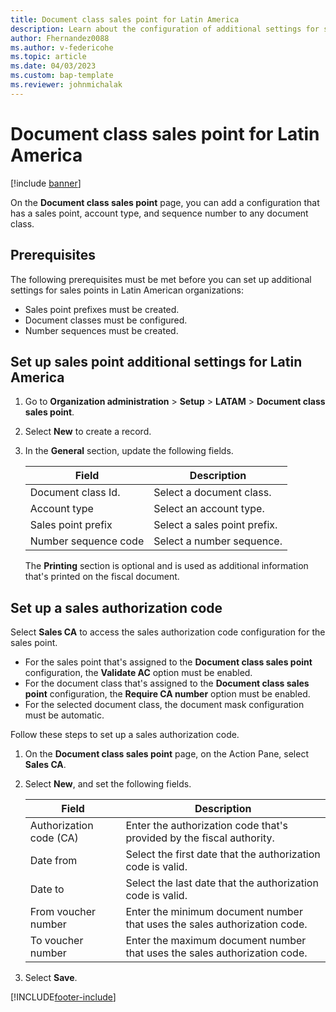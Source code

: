 ```yaml
---
title: Document class sales point for Latin America
description: Learn about the configuration of additional settings for sales points for Latin America, including prerequisites and a process setting up sales point settings.
author: Fhernandez0088
ms.author: v-federicohe 
ms.topic: article
ms.date: 04/03/2023
ms.custom: bap-template
ms.reviewer: johnmichalak
---
```


# Document class sales point for Latin America

[!include [banner](../../includes/banner.md)]

On the **Document class sales point** page, you can add a configuration that has a sales point, account type, and sequence number to any document class.

## Prerequisites

The following prerequisites must be met before you can set up additional settings for sales points in Latin American organizations:

- Sales point prefixes must be created.
- Document classes must be configured.
- Number sequences must be created.

## Set up sales point additional settings for Latin America

1. Go to **Organization administration** \> **Setup** \> **LATAM** \> **Document class sales point**.
2. Select **New** to create a record.
3. In the **General** section, update the following fields.

    | Field                | Description                  |
    |----------------------|------------------------------|
    | Document class Id.   | Select a document class.     |
    | Account type         | Select an account type.      |
    | Sales point prefix   | Select a sales point prefix. |
    | Number sequence code | Select a number sequence.    |

    The **Printing** section is optional and is used as additional information that's printed on the fiscal document.

## Set up a sales authorization code

Select **Sales CA** to access the sales authorization code configuration for the sales point.

- For the sales point that's assigned to the **Document class sales point** configuration, the **Validate AC** option must be enabled.
- For the document class that's assigned to the **Document class sales point** configuration, the **Require CA number** option must be enabled.
- For the selected document class, the document mask configuration must be automatic.

Follow these steps to set up a sales authorization code.

1. On the **Document class sales point** page, on the Action Pane, select **Sales CA**.
2. Select **New**, and set the following fields.

    | Field                   | Description                                                               |
    |-------------------------|---------------------------------------------------------------------------|
    | Authorization code (CA) | Enter the authorization code that's provided by the fiscal authority.     |
    | Date from               | Select the first date that the authorization code is valid.               |
    | Date to                 | Select the last date that the authorization code is valid.                |
    | From voucher number     | Enter the minimum document number that uses the sales authorization code. |
    | To voucher number       | Enter the maximum document number that uses the sales authorization code. |

3. Select **Save**.

[!INCLUDE[footer-include](../../../includes/footer-banner.md)]
